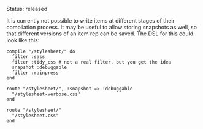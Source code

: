 Status: released

It is currently not possible to write items at different stages of their compilation process. It may be useful to allow storing snapshots as well, so that different versions of an item rep can be saved. The DSL for this could look like this:

	compile "/stylesheet/" do
	  filter :sass
	  filter :tidy_css # not a real filter, but you get the idea
	  snapshot :debuggable
	  filter :rainpress
	end

	route "/stylesheet/", :snapshot => :debuggable
	  "/stylesheet-verbose.css"
	end

	route "/stylesheet/"
	  "/stylesheet.css"
	end
